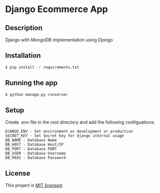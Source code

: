 # Django Ecommerce App

## Description

Django with MongoDB implementation using Djongo

## Installation

```sh
$ pip install -r requirements.txt
```

## Running the app

```sh
$ python manage.py runserver
```

## Setup

Create .env file in the root directory and add the following configuations:

```
DJANGO_ENV - Set environment as development or production
SECRET_KEY - Set Secret key for django internal usage
DB_NAME - Database Name
DB_HOST - Database Host/IP
DB_PORT - Database PORT
DB_USER - Database Username
DB_PASS - Database Password
```

## License

This project is [MIT licensed](LICENSE).
